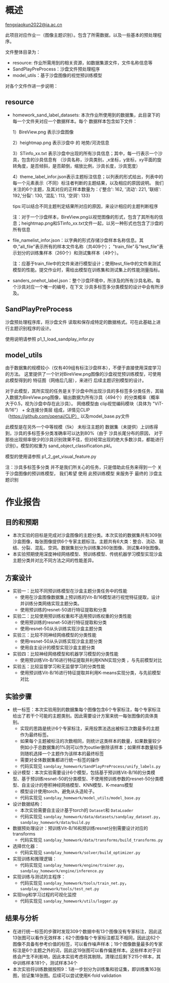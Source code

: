 # 概述

fengxiaokun2022@ia.ac.cn

此项目对应作业一（图像主题识别）。包含了所需数据，以及一些基本的预处理程序。

文件整体目录为：

- resource: 作业所需用到的相关资源，如数据集源文件，文件名称信息等
- SandPlayPreProcess：沙盘文件预处理程序
- model_utils：基于沙盘图像的视觉预训练模型

对各个文件作进一步说明：

## resource

- homework_sand_label_datasets: 本次作业所使用到的数据集，此目录下的每一个文件夹对应一个数据样本。每个
  数据样本包含如下文件：

  1）BireView.png 表示沙盘图像

  2）heightmap.png 表示沙盘中 的 地势/河流信息

  3）STinfo_xx.txt 表示沙盘中出现的所有沙具信息；其中，每一行表示一个沙具，包含的沙具信息有
  （沙具名称，沙具类别，,x坐标，y坐标，xy平面的旋转角度，是否倾斜，是否颠倒，缩放比例，沙具长度，沙具宽度）

  4）theme_label_infor.json表示主题标注信息；以列表的形式给出，列表中的每一个元素表示（不同）标注者判断的主题结果，以及相应的原因说明。
  我们关注的6个主题，及其对应的正样本数量为：{'整合': 162, '流动': 221, '联结': 192,'分裂': 130, '混乱': 113, '空洞': 133}

  tips:可以结合不同主题判定结果所对应的原因，来设计相应的主题判断程序

  注：对于一个沙盘样本，BireView.png以视觉图像的形式，包含了其所有的信息；heightmap.png和STinfo_xx.txt文件一起，以另一种形式也包含了沙盘的所有信息
- file_namelist_infor.json：以字典的形式存储沙盘样本名称信息。其中,"all_file"表示所有的样本文件名称（共409个）；
  "train_file"与"test_file"表示划分的训练集样本（260个）和测试集样本（49个）。

  注：应基于train_file中的文件来进行模型设计；使用test_file中的文件来测试模型的性能。提交作业时，需给出模型在训练集和测试集上的性能测量指标。
- sanders_onehot_label.json：整个沙盘环境中，所涉及的所有沙具名称。每个沙具对应一个唯一的编号，在下文 沙具多标签多分类模型的设计中会有所涉及。

## SandPlayPreProcess

沙盘预处理程序库，将沙盘文件 读取和保存成特定的数据格式。可在此基础上进行主题识别程序的设计。

使用说明请参照 p1_1_load_sandplay_infor.py

## model_utils

由于数据集的规模较小（仅有409组有标注沙盘样本），不便于直接使用深度学习的方法。
这里提供了一个针对BireView.png图像的沙盘视觉预训练模型，可使用此模型得到的 特征图（网络后几层），来进行
后续主题识别模型的设计。

对于此模型，其所实现的任务是关于沙盘中所出现沙具的多标签多分类任务，其输入数据为BireView.png图像，输出数据为所有沙具（494个）的分类概率（概率大于0.5，视为沙盘中存在此沙具）。
网络模型由 clip视觉编码模块（具体为 "ViT-B/16"） + 全连接分类层 组成，详情见CLIP（https://github.com/openai/CLIP）
以及model_base.py文件

此模型是在另外一个中等规模（5k） 未标注主题的 数据集（未提供）上训练得到，沙具的多标签多分类准确率可以达到80%（由于 沙具长尾分布的原因，
对于那些出现频率很少的沙具识别效果不佳，但对经常出现的绝大多数沙具，都能进行识别）。模型的权重为 sand_object_classification.pkl。

模型的使用请参照 p1_2_get_visual_feature.py

注：沙具多标签多分类 并不是我们所关心的任务，只是借助此任务来得到一个 关于沙盘图像的预训练模型，
我们希望 使用 此预训练模型 来服务于 最终的 沙盘主题识别




# 作业报告
## 目的和预期

<!-- 为什么要做这个实验，要解决什么问题，有什么预期（假设）？-->

- 本次实验的目标是完成对沙盒图像的主题分类。本次实验的数据集共有309张沙盒图像，每张图像提供6个专家主题标注。主题共有6大类：整合、流动、联结、分裂、混乱、空洞。数据集划分为训练集260张图像、测试集49张图像。
- 本实验预期使用深度神经网络模型、预训练模型、传统机器学习模型实现沙盒主题分类并对比不同方法之间的性能差异。

## 方案设计

<!-- 实验组和对照组，控制的变量是什么，观察什么指标，如何验证假设预期？-->

- 实验一：比较不同预训练模型在沙盒主题分类任务中的性能
  - 使用在沙盒图像数据集上预训练的Vit-B/16模型进行视觉特征提取，设计并训练分类网络实现主题分类。
  - 使用预训练的resnet-50进行特征提取和分类
- 实验二：比较使用预训练权重和不适用预训练权重的分类性能
  - 使用预训练的resnet-50进行特征提取和分类
  - 使用resnet-50从头训练实现沙盒主题分类
- 实验三：比较不同神经网络模型的分类性能
  - 使用resnet-50从头训练实现沙盒主题分类
  - 使用自主设计的模型实现沙盒主题分类
- 实验四：比较神经网络模型和机器学习模型的分类性能
  - 使用预训练Vit-B/16进行特征提取并利用KNN实现分类 ，与先前模型对比
- 实验五：比较监督学习和无监督学习的分类性能
  - 使用预训练Vit-B/16进行特征提取并利用K-means实现分类，与先前模型对比

## 实验步骤

<!-- 具体的实验步骤，按顺序一条一条写，或者使用表格。-->

- 统一标签：本次实验用到的数据集每个图像包含6个专家标注，每个专家标注给出了若干个可能的主题类别。因此需要设计方案来统一每张图像的具体类别。
  - 实现的思路是统计6个专家标注，采用投票法选出被标注次数最多的主题作为最终标签。
  - 如果每个主题被标注的次数相同，则统计这类样本的数量，如果数量较少例如小于总数据集的1%则可以作为outlier删除该样本；如果样本数量较多则随机选择一个主题作为该样本的最终标签
  - 需要对全体数据集都进行统一标签的操作
  - 代码实现见 `sandplay_homework/SandPlayPreProcess/unify_labels.py`
- 设计模型：本次实验需要设计6个模型，包括基于预训练Vit-B/16的分类模型、基于预训练resnet-50的分类模型、不使用预训练参数的resnet-50分类模型、自主设计的卷积神经网络模型、KNN模型、K-means模型
  - 模型设计使用torch，避免从头造轮子。
  - 代码实现见 `sandplay_homework/model_utils/model_base.py`
- 设计数据结构：
  - 本次实验需要自主设计基于torch的 `Dataset`和 `DataLoader`
  - 代码实现见 `sandplay_homework/data/datasets/sandplay_dataset.py`，`sandplay_homework/data/build.py`
- 数据预处理设计：预训练Vit-B/16和预训练resnet分别需要设计对应的transforms
  - 代码实现见 `sandplay_homework/data/transforms/build_transforms.py`
- 选择优化器：
  - 代码实现见 `sandplay_homework/solver/build_optimizer.py`
- 实现训练和推理逻辑：
  - 代码实现见 `sandplay_homework/engine/trainer.py`，`sandplay_homework/engine/inference.py`
- 实现训练与测试的主程序：
  - 代码实现见 `sandplay_homework/tools/train_net.py`，`sandplay_homework/tools/test_net.py`
- 实现log和学习过程的可视化监控
  - 代码实现见 `sandplay_homework/utils/logger.py`

## 结果与分析

<!-- 简单比较实验组和对照的结果，理解所控制的变量和实验观测指标的关系，检验前面的实验预期，得出有效结论。-->

- 在进行统一标签的步骤时发现309个数据中有13个图像没有专家标注，因此这13张图可以看作无效样本；62个图像每个专家标注都互不相同，因此这62个图像不具备有参考价值的标签，可以看作噪声样本；19个图像数量最多的专家标注是6个主题之外的词，因此这19张图可以看作偏差样本。这些样本对于训练会产生不利影响，因此本实验考虑将其剔除。清理过后剩下215个样本，其中训练样本181个，测试样本34个
- 本次实验将训练数据按照9：1进一步划分为训练集和验证集，即训练集163张图，验证集18张图。后续可以尝试使用K-fold validation
